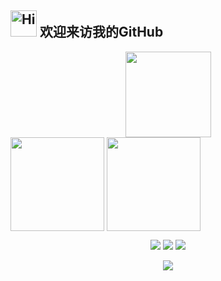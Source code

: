 <h2><img src="src/assert/hellokittydance.gif" alt="Hi" width="42" /> 欢迎来访我的GitHub </h2>
<div align="center"> <img height="137px" src="https://github-readme-stats.vercel.app/api?username=jxxxxxgl&hide_title=true&hide_border=true&show_icons=trueline_height=21&text_color=000&icon_color=000&bg_color=0,ea6161,ffc64d,fffc4d,52fa5a&theme=graywhite" /> </div>
<img height=150 align="center" src="https://github-readme-stats.vercel.app/api/top-langs?username=jxxxxxgl&layout=compact&langs_count=8&card_width=320" />
<img height=150 align="center" src="https://github-readme-stats.vercel.app/api/top-langs/?username=jxxxxxgl&count_private=true&hide_title=true&hide_border=true&layout=compact&langs_count=6&text_color=000&icon_color=fff&bg_color=0,52fa5a,4dfcff,c64dff&theme=graywhite" />
<p align="center"> <img src="https://img.shields.io/badge/-python-E34F26?style=flat-square&logo=python&logoColor=white" /> <img src="https://img.shields.io/badge/-Go-1572B6?style=flat-square&logo=Go" /> <img src="https://img.shields.io/badge/-Rust-oringe?style=flat-square&logo=Rust" /> </p>

<div align="center"> <img src="https://github-readme-activity-graph.vercel.app/graph?username=jxxxxxgl&theme=dracula" /> </div>
